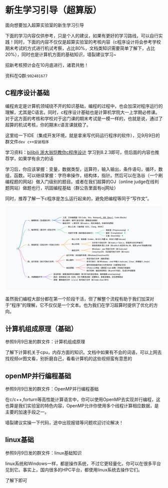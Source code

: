 #  新生学习引导（超算版）

面向想要加入超算实验室的新生学习引导

下面的学习内容仅供参考，只是个人的建议，如果有更好的学习路线，可以自行实践！同时，下面的内容不仅仅是超算实验室的考核内容（c程序设计将会参考学校期末考试的方式进行机试考察，占比80%，文档类知识需要简单了解下，占比20%），同时也是计算机方面的基础知识，墙裂建议学习~

招新考核预计会在10月底进行，诸君共勉！

资料在Q群:`992481677`

## C程序设计基础

编程肯定是计算机领域绕不开的知识基础，编程的过程中，也会加深对程序运行的理解，尤其是C语言。同时，c程序设计基础也是计算机学院大一上学期必修课。对于这方面的考核和学校对于这门课的期末考试是一模一样的，也就是说，通过了超算的机试考核，你的期末c语言课就稳了。

这里给一下IDE（集成开发环境，就是拿来写代码运行程序的软件），见9月9日的群文件`dev c++安装程序`

学习资料：[bilibili 浙大翁恺教你c程序设计](https://www.bilibili.com/video/BV1dr4y1n7vA/?spm_id_from=333.337.search-card.all.click&vd_source=a294db5dc3962df2a489a8e6b1e1fdac) 学习到8.2.3即可，但后面的内容也推荐学，如果学有余力的话

学习后，你应该掌握：变量，数据类型，运算符，输入输出，条件语句，循环，数组，函数。可以继续掌握：字符串操作，结构体，指针。然后可以在洛谷（一个刷编程题的网站）做入门级别的题目。或者在我们超算的OJ（online judge在线判题网站）做题也行，巩固编程基础（群公告里面有oj网址）



同时，推荐了解一下c程序是怎么运行起来的，避免把编程等同于“写作文”。

![image-20250909221018819](./articles/images/image-20250909221018819.png)

虽然我们编程大部分都在第一个阶段干活，但了解整个流程有助于我们加深对于“程序”的理解，它不仅仅是一个文本。也为我们在学习超算时提供了优化的方向。



## 计算机组成原理（基础）

参照9月9日发的群文件：计算机组成原理

了解下计算机关于cpu，内存方面的知识。文档中如果有不会的词语，可以上网去找视频or图文看，别折磨自己，看看计算机的这些视频蛮有意思的



## openMP并行编程基础

参照9月9日发的群文件：OpenMP并行编程基础

在c/c++,forturn等高性能计算语言中，你可以使用OpenMP去实现并行编程，这也算是我们实验室的特色内容，OpenMP允许你使用多个线程计算相应数据，是主要的加速手段之一。

墙裂建议实操一下代码，途中出现报错等问题欢迎讨论解决！



## linux基础

参照9月9日发的群文件：linux基础知识

linux系统和Windows一样，都是操作系统，不过它更轻量化，你可以在很多平台见到它。事实上，国内很多的HPC平台，都使用linux系统去操作它们。

了解下即可